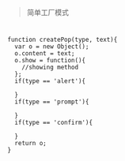 > 简单工厂模式
#
    function createPop(type, text){
      var o = new Object();
      o.content = text;
      o.show = function(){
        //showing method
      };
      if(type == 'alert'){

      }
      if(type == 'prompt'){

      }
      if(type == 'confirm'){

      }
      return o;
    }
